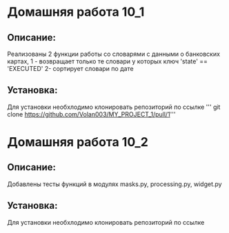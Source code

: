 # Домашняя работа 10_1

## Описание:
   Реализованы 2 функции работы со словарями с данными о банковских картах, 1 - возвращает только те словари у которых ключ 'state' == 'EXECUTED'
   2- сортирует словари по дате

## Установка:
  Для установки необхлодимо клонировать репозиторий по ссылке ''' git clone https://github.com/Volan003/MY_PROJECT_1/pull/1'''
  
# Домашняя работа 10_2

## Описание:
   Добавлены тесты функций в модулях masks.py, processing.py, widget.py
   
## Установка:
   Для установки необхлодимо клонировать репозиторий по ссылке